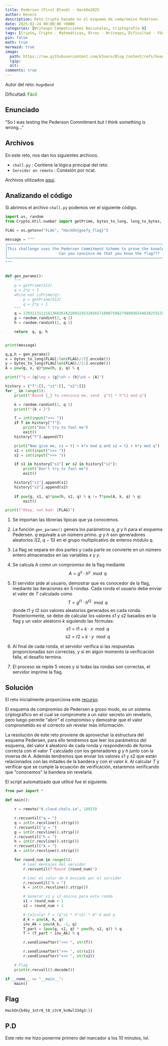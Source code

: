 ```yaml
---
title: Pederson (First Blood) - HackOn2025
author: Kesero
description: Reto Cripto basado en el esquema de compromiso Pedersen.
date: 2025-02-24 00:00:00 +0000
categories: [Writeups Competiciones Nacionales, Criptografía N]
tags: [Cripto, Cripto - Matemáticas, Otros - Writeups, Dificultad - Fácil, HackOnCTF]
pin: false
math: true
mermaid: true
image:
  path: https://raw.githubusercontent.com/k3sero/Blog_Content/refs/heads/main/Competiciones_Nacionales_Writeups/2025/HackOn2025/Cripto/Pederson/1.png
  lqip: 
  alt: 
comments: true
---
```


Autor del reto: `HugoBond`

Dificultad: <font color=green>Fácil</font>

## Enunciado

"So I was testing the Pederson Commitment but I think something is wrong..."

## Archivos

En este reto, nos dan los siguientes archivos.

- `chall.py` : Contiene la lógica principal del reto.
- `Servidor en remoto` : Conexión por ncat.

Archivos utilizados [aquí](https://github.com/k3sero/Blog_Content/tree/main/Competiciones_Nacionales_Writeups/2025/HackOn2025/Cripto/Pederson).

## Analizando el código

Si abrimos el archivo `chall.py` podemos ver el siguiente código.

```py
import os, random
from Crypto.Util.number import getPrime, bytes_to_long, long_to_bytes, isPrime

FLAG = os.getenv("FLAG", "HackOn{goofy_flag}")

message = """
┌────────────────────────────────────────────────────────────────────────────────────────────────────┐
│This challenge uses the Pedersen Commitment Scheme to prove the knowledge of a secret to the server.│
│                       Can you convince me that you know the flag???                                │
└────────────────────────────────────────────────────────────────────────────────────────────────────┘
"""


def gen_params():
    """
    p = getPrime(512)
    q = 2*p + 1
    while not isPrime(q):
        p = getPrime(512)
        q = 2*p + 1
    """
    q = 17032131111613663616220932453285657100875982798803654483825551961255401977190250879374328409931719910151624310573638554219448137843402731248609029551378719
    g = random.randint(2, q-1)
    h = random.randint(2, q-1)

    return  q, g, h


print(message)

q,g,h = gen_params()
x = bytes_to_long(FLAG[:len(FLAG)//2].encode())
y = bytes_to_long(FLAG[len(FLAG)//2:].encode())
A = pow(g, x, q)*pow(h, y, q) % q

print(f"q = {q}\ng = {g}\nh = {h}\nA = {A}")

history = {"T":[], "s1":[], "s2":[]}
for _ in range(5):
    print(f"Round {_} to convince me, send  g^t1 * h^t2 mod q")

    k = random.randint(2, q-1)
    print(f"{k = }")

    T = int(input(">>> "))
    if T in history["T"]:
        print("Don't try to fool me")
        exit()
    history["T"].append(T)

    print("Now give me, s1 = t1 + k*x mod q and s2 = t2 + k*y mod q")
    s1 = int(input(">>> "))
    s2 = int(input(">>> "))

    if s1 in history["s1"] or s2 in history["s2"]:
        print("Don't try to fool me")
        exit()

    history["s1"].append(s1)
    history["s2"].append(s2)
    
    if pow(g, s1, q)*pow(h, s2, q) % q != T*pow(A, k, q) % q:
        exit()

print(f"Okay, not bad: {FLAG}")
```

1. Se importan las librerías típicas que ya conocemos.

2. La función `gen_params()` genera los parámetros $q$, $g$ y $h$ para el esquema Pedersen.
$q$ equivale a un número primo.
$g$ y $h$ son generadores aleatorios ([$2$, $q-1$]) en el grupo multiplicativo de enteros módulo $q$.

3. La flag se separa en dos partes y cada parte se convierte en un número entero almacenados en las variables $x$ y $y$.

4. Se calcula A como un compromiso de la flag mediante  $$ A = g^x \cdot h^y \mod q $$

5. El servidor pide al usuario, demostrar que es conocedor de la flag, mediante las iteraciones en 5 rondas.
Cada ronda el usuario debe enviar el valor de $T$ calculado como $$ T = g^{t1} \cdot h^{t2} \mod q $$ donde $t1$ y $t2$ son valores aleatorios generados en cada ronda.
Posteriormente, se debe de calcular los valores $s1$ y $s2$ basados en la flag y un valor aleatorio $k$ siguiendo las fórmulas:   $$ s1 = t1 + k \cdot x \mod q $$ $$ s2 = t2 + k \cdot y \mod q $$

6. Al final de cada ronda, el servidor verifica si las respuestas proporcionadas son correctas, y si en algún momento la verificación falla, el desafío termina.

7. El proceso se repite 5 veces y si todas las rondas son correctas, el servidor imprime la flag.

## Solución 

El reto inicialmente proporciona este [recurso](https://www.zkdocs.com/docs/zkdocs/commitments/pedersen/).

El esquema de compromiso de Pedersen a groso modo, es un sistema criptográfico en el cual se compromete a un valor secreto sin revelarlo, pero luego permite "abrir" el compromiso y demostrar que el valor comprometido es el correcto sin revelar más información.

La resolución de este reto proviene de aprovechar la estructura del esquema Pedersen, para ello tendremos que leer los parámetros del esquema, del valor $k$ aleatorio de cada ronda y respondiendo de forma correcta con el valor $T$ calculado con los generadores $g$ y $h$ junto con la inversa de $A$. Además tendremos que enviar los valores $s1$ y $s2$ que están relacionados con las mitades de la bandera y con el valor $k$. Al calcular $T$ y verificar que se cumple la ecuación de verificación, estaremos verificando que "conocemos" la bandera sin revelarla.

El script automatizado que utilicé fue el siguiente.

```py
from pwn import *

def main():

    r = remote("0.cloud.chals.io", 18923)

    r.recvuntil("q = ")
    q = int(r.recvline().strip())
    r.recvuntil("g = ")
    g = int(r.recvline().strip())
    r.recvuntil("h = ")
    h = int(r.recvline().strip())
    r.recvuntil("A = ")
    A = int(r.recvline().strip())

    for round_num in range(5):
        # Leer mensajes del servidor
        r.recvuntil(f"Round {round_num}")

        # Leer el valor de k enviado por el servidor
        r.recvuntil("k = ")
        k = int(r.recvline().strip())

        # Generar s1 y s2 únicos para esta ronda
        s1 = round_num + 1
        s2 = round_num + 1

        # Calcular T = (g^s1 * h^s2) * A^-k mod q
        A_k = pow(A, k, q)
        inv_Ak = pow(A_k, -1, q)
        T_part = (pow(g, s1, q) * pow(h, s2, q)) % q
        T = (T_part * inv_Ak) % q

        r.sendlineafter(">>> ", str(T))

        r.sendlineafter(">>> ", str(s1))
        r.sendlineafter(">>> ", str(s2))

    # Flag
    print(r.recvall().decode())

if __name__ == "__main__":
    main()
```

## Flag

`HackOn{b4by_1ntr0_t0_z3r0_kn0wl33dg3:)}`


## P.D
Este reto me hizo ponerme primero del marcador a los 10 minutos, lol.